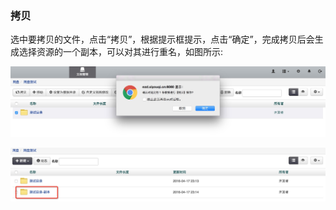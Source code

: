 ### 拷贝

选中要拷贝的文件，点击“拷贝”，根据提示框提示，点击“确定”，完成拷贝后会生成选择资源的一个副本，可以对其进行重名，如图所示:

![拷贝](..\images\拷贝1.png)

![拷贝](..\images\拷贝2.png)

